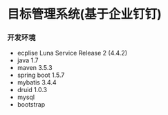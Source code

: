 # 目标管理系统(基于企业钉钉)

### 开发环境
- ecplise Luna Service Release 2 (4.4.2)
- java 1.7
- maven 3.5.3
- spring boot 1.5.7
- mybatis 3.4.4
- druid  1.0.3
- mysql 
- bootstrap